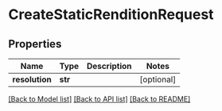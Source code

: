 # CreateStaticRenditionRequest

## Properties
Name | Type | Description | Notes
------------ | ------------- | ------------- | -------------
**resolution** | **str** |  | [optional]

[[Back to Model list]](../README.md#documentation-for-models) [[Back to API list]](../README.md#documentation-for-api-endpoints) [[Back to README]](../README.md)



